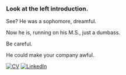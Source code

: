 ### Look at the left introduction.

See? He was a sophomore, dreamful.

Now he is, running on his M.S., just a dumbass.

Be careful.

He could make your company awful.


[![CV](https://img.shields.io/badge/CV-PDF-red)](./cv_250416.pdf)
[![LinkedIn](https://img.shields.io/badge/Profile-LinkedIn-blue?style=flat&logo=linkedin)](https://www.linkedin.com/in/daeil-han-892b3323b/)
